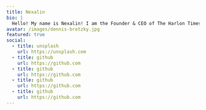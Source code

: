 ```yaml
---
title: Nexalin
bio: |
  Hello! My name is Nexalin! I am the Founder & CEO of The Harlon Times! I am a very fun person to hang out with and talk about pretty much anything. I love sports and writing the news through a perspective of the Harlon citizen.
avatar: /images/dennis-brotzky.jpg
featured: true
social:
  - title: unsplash
    url: https://unsplash.com
  - title: github
    url: https://github.com
  - title: github
    url: https://github.com
  - title: github
    url: https://github.com
  - title: github
    url: https://github.com
---
```

